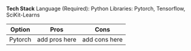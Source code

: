 **Tech Stack**
Language (Required): Python
Libraries: Pytorch, Tensorflow, SciKit-Learns

| **Option** | **Pros** | **Cons** |
|-----------|-----------|----------|
| Pytorch | add pros here| add cons here|
